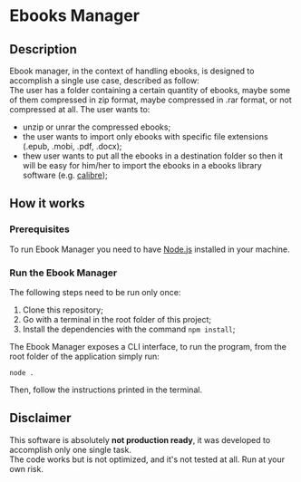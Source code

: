 # Ebooks Manager

## Description
Ebook manager, in the context of handling ebooks, is designed to accomplish a single use case, described as follow:<br />
The user has a folder containing a certain quantity of ebooks, maybe some of them compressed in zip format, maybe compressed in .rar format, or not compressed at all. The user wants  to:

* unzip or unrar the compressed ebooks;
* the user wants to import only ebooks with specific file extensions (.epub, .mobi, .pdf, .docx);
* thew user wants to put all the ebooks in a destination folder so then it will be easy for him/her to import the ebooks in a ebooks library software (e.g. [calibre](https://calibre-ebook.com/));

## How it works

### Prerequisites

To run Ebook Manager you need to have [Node.js](https://nodejs.org/en) installed in your machine.<br />

### Run the Ebook Manager

The following steps need to be run only once:

1. Clone this repository;
2. Go with a terminal in the root folder of this project;
3. Install the dependencies with the command `npm install`;

The Ebook Manager exposes a CLI interface, to run the program, from the root folder of the application simply run:

`node .`

Then, follow the instructions printed in the terminal.

## Disclaimer

This software is absolutely **not production ready**, it was developed to accomplish only one single task.<br />
The code works but is not optimized, and it's not tested at all. Run at your own risk. 